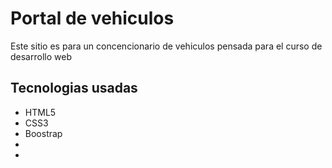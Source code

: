 <h1>Portal de vehiculos </h1>
<p>Este sitio es para un concencionario de vehiculos pensada para el curso de desarrollo web</p>

<h2>Tecnologias usadas</h2>
<ul>
<li>HTML5</li>
<li>CSS3</li>
<li>Boostrap</li>
<li></li>
<li></li>
</ul>